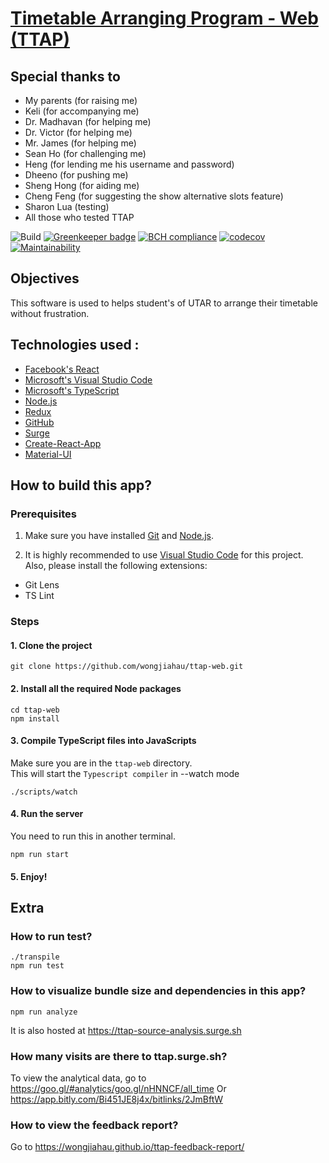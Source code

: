 # [Timetable Arranging Program - Web (TTAP)](https://github.com/wongjiahau/ttap-web)
## Special thanks to
- My parents (for raising me)
- Keli (for accompanying me)
- Dr. Madhavan (for helping me)
- Dr. Victor (for helping me)
- Mr. James (for helping me)
- Sean Ho (for challenging me)
- Heng (for lending me his username and password)
- Dheeno (for pushing me)
- Sheng Hong (for aiding me)
- Cheng Feng (for suggesting the show alternative slots feature)
- Sharon Lua (testing)
- All those who tested TTAP


![Build](https://github.com/wongjiahau/ttap-web/workflows/Build/badge.svg)
[![Greenkeeper badge](https://badges.greenkeeper.io/wongjiahau/ttap-web.svg)](https://greenkeeper.io/)
[![BCH compliance](https://bettercodehub.com/edge/badge/wongjiahau/ttap-web?branch=master)](https://bettercodehub.com/)
[![codecov](https://codecov.io/gh/wongjiahau/ttap-web/branch/code-cov/graph/badge.svg)](https://codecov.io/gh/wongjiahau/ttap-web/branch/code-cov)
[![Maintainability](https://api.codeclimate.com/v1/badges/5ce98f451482c90bfce6/maintainability)](https://codeclimate.com/github/wongjiahau/ttap-web/maintainability)
## Objectives
This software is used to helps student's of UTAR to arrange their timetable without frustration.
## Technologies used :
- [Facebook's React](https://reactjs.org/)
- [Microsoft's Visual Studio Code](https://code.visualstudio.com/)
- [Microsoft's TypeScript](https://www.typescriptlang.org/)
- [Node.js](https://nodejs.org/en/)
- [Redux](http://redux.js.org/)
- [GitHub](https://github.com/)
- [Surge](https://surge.sh/)
- [Create-React-App](https://github.com/facebookincubator/create-react-app)
- [Material-UI](https://material-ui-next.com/)

## How to build this app?
### Prerequisites
1. Make sure you have installed [Git](https://git-scm.com/downloads) and 
[Node.js](https://nodejs.org/en/).

2. It is highly recommended to use [Visual Studio Code](https://code.visualstudio.com/) for this project.
Also, please install the following extensions:

- Git Lens
- TS Lint

### Steps
#### 1. Clone the project
```
git clone https://github.com/wongjiahau/ttap-web.git
```

#### 2. Install all the required Node packages
```
cd ttap-web
npm install
```

#### 3. Compile TypeScript files into JavaScripts
Make sure you are in the `ttap-web` directory.  
This will start the `Typescript compiler` in --watch mode
```
./scripts/watch
```

#### 4. Run the server
You need to run this in another terminal.
```
npm run start
```
#### 5. Enjoy!


## Extra
### How to run test?
```
./transpile
npm run test
```

### How to visualize bundle size and dependencies in this app?
```
npm run analyze
```
It is also hosted at https://ttap-source-analysis.surge.sh

### How many visits are there to ttap.surge.sh?
To view the analytical data, go to https://goo.gl/#analytics/goo.gl/nHNNCF/all_time
Or https://app.bitly.com/Bi451JE8j4x/bitlinks/2JmBftW

### How to view the feedback report?

Go to https://wongjiahau.github.io/ttap-feedback-report/